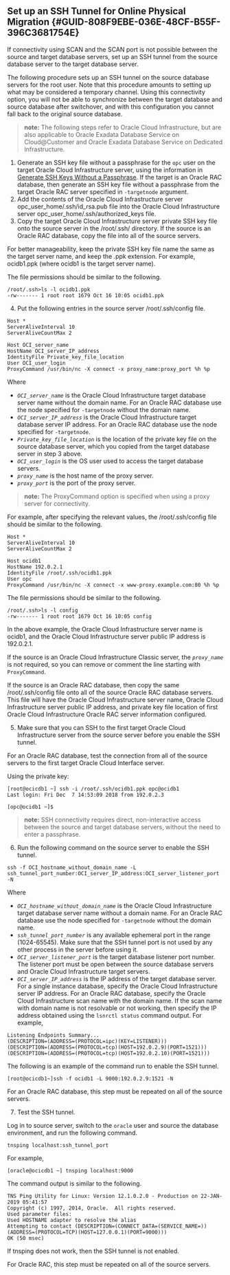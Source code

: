 ## Set up an SSH Tunnel for Online Physical Migration {#GUID-808F9EBE-036E-48CF-B55F-396C3681754E}

If connectivity using SCAN and the SCAN port is not possible between the source and target database servers, set up an SSH tunnel from the source database server to the target database server.

The following procedure sets up an SSH tunnel on the source database servers for the root user. Note that this procedure amounts to setting up what may be considered a temporary channel. Using this connectivity option, you will not be able to synchronize between the target database and source database after switchover, and with this configuration you cannot fall back to the original source database.

> **note:** The following steps refer to Oracle Cloud Infrastructure, but are also applicable to Oracle Exadata Database Service on Cloud@Customer and Oracle Exadata Database Service on Dedicated Infrastructure. 

1. Generate an SSH key file without a passphrase for the `opc` user on the target Oracle Cloud Infrastructure server, using the information in [Generate SSH Keys Without a Passphrase](generate-ssh-keys-passphrase.md#GUID-602216AD-4B59-441B-BA8D-AC7B333038FD). If the target is an Oracle RAC database, then generate an SSH key file without a passphrase from the target Oracle RAC server specified in `-targetnode` argument.
2. Add the contents of the Oracle Cloud Infrastructure server opc_user_home/.ssh/id_rsa.pub file into the Oracle Cloud Infrastructure server opc_user_home/.ssh/authorized_keys file.
3. Copy the target Oracle Cloud Infrastructure server private SSH key file onto the source server in the /root/.ssh/ directory. If the source is an Oracle RAC database, copy the file into all of the source servers.

For better manageability, keep the private SSH key file name the same as the target server name, and keep the .ppk extension. For example, ocidb1.ppk (where ocidb1 is the target server name). 

The file permissions should be similar to the following.
```
/root/.ssh>ls -l ocidb1.ppk
-rw------- 1 root root 1679 Oct 16 10:05 ocidb1.ppk
```


4. Put the following entries in the source server /root/.ssh/config file.
```
Host *
ServerAliveInterval 10
ServerAliveCountMax 2

Host OCI_server_name
HostName OCI_server_IP_address
IdentityFile Private_key_file_location
User OCI_user_login
ProxyCommand /usr/bin/nc -X connect -x proxy_name:proxy_port %h %p
```


Where

* *`OCI_server_name`* is the Oracle Cloud Infrastructure target database server name without the domain name. For an Oracle RAC database use the node specified for `-targetnode` without the domain name. 
* *`OCI_server_IP_address`* is the Oracle Cloud Infrastructure target database server IP address. For an Oracle RAC database use the node specified for `-targetnode`. 
* *`Private_key_file_location`* is the location of the private key file on the source database server, which you copied from the target database server in step 3 above. 
* *`OCI_user_login`* is the OS user used to access the target database servers. 
* *`proxy_name`* is the host name of the proxy server. 
* *`proxy_port`* is the port of the proxy server. 

> **note:** The ProxyCommand option is specified when using a proxy server for connectivity. 

For example, after specifying the relevant values, the /root/.ssh/config file should be similar to the following.
```
Host *
ServerAliveInterval 10
ServerAliveCountMax 2

Host ocidb1
HostName 192.0.2.1
IdentityFile /root/.ssh/ocidb1.ppk
User opc
ProxyCommand /usr/bin/nc -X connect -x www-proxy.example.com:80 %h %p
```


The file permissions should be similar to the following.
```
/root/.ssh>ls -l config
-rw------- 1 root root 1679 Oct 16 10:05 config
```


In the above example, the Oracle Cloud Infrastructure server name is ocidb1, and the Oracle Cloud Infrastructure server public IP address is 192.0.2.1.

If the source is an Oracle Cloud Infrastructure Classic server, the *`proxy_name`* is not required, so you can remove or comment the line starting with `ProxyCommand`. 

If the source is an Oracle RAC database, then copy the same /root/.ssh/config file onto all of the source Oracle RAC database servers. This file will have the Oracle Cloud Infrastructure server name, Oracle Cloud Infrastructure server public IP address, and private key file location of first Oracle Cloud Infrastructure Oracle RAC server information configured.

5. Make sure that you can SSH to the first target Oracle Cloud Infrastructure server from the source server before you enable the SSH tunnel.

For an Oracle RAC database, test the connection from all of the source servers to the first target Oracle Cloud Interface server. 

Using the private key:
```
[root@ocicdb1 ~] ssh -i /root/.ssh/ocidb1.ppk opc@ocidb1
Last login: Fri Dec  7 14:53:09 2018 from 192.0.2.3

[opc@ocidb1 ~]$
```


> **note:** SSH connectivity requires direct, non-interactive access between the source and target database servers, without the need to enter a passphrase. 

6. Run the following command on the source server to enable the SSH tunnel.
```
ssh -f OCI_hostname_without_domain_name -L ssh_tunnel_port_number:OCI_server_IP_address:OCI_server_listener_port -N
```


Where

* *`OCI_hostname_without_domain_name`* is the Oracle Cloud Infrastructure target database server name without a domain name. For an Oracle RAC database use the node specified for `-targetnode` without the domain name. 
* *`ssh_tunnel_port_number`* is any available ephemeral port in the range (1024-65545). Make sure that the SSH tunnel port is not used by any other process in the server before using it. 
* *`OCI_server_listener_port`* is the target database listener port number. The listener port must be open between the source database servers and Oracle Cloud Infrastructure target servers. 
* *`OCI_server_IP_address`* is the IP address of the target database server. For a single instance database, specify the Oracle Cloud Infrastructure server IP address. For an Oracle RAC database, specify the Oracle Cloud Infrastructure scan name with the domain name. If the scan name with domain name is not resolvable or not working, then specify the IP address obtained using the `lsnrctl status` command output. For example,
```
Listening Endpoints Summary...
(DESCRIPTION=(ADDRESS=(PROTOCOL=ipc)(KEY=LISTENER)))
(DESCRIPTION=(ADDRESS=(PROTOCOL=tcp)(HOST=192.0.2.9)(PORT=1521)))
(DESCRIPTION=(ADDRESS=(PROTOCOL=tcp)(HOST=192.0.2.10)(PORT=1521)))
```


The following is an example of the command run to enable the SSH tunnel.
```
[root@ocicdb1~]ssh -f ocidb1 -L 9000:192.0.2.9:1521 -N
```


For an Oracle RAC database, this step must be repeated on all of the source servers.

7. Test the SSH tunnel.

Log in to source server, switch to the `oracle` user and source the database environment, and run the following command. 
```
tnsping localhost:ssh_tunnel_port
```


For example, 
```
[oracle@ocicdb1 ~] tnsping localhost:9000
```


The command output is similar to the following.
```
TNS Ping Utility for Linux: Version 12.1.0.2.0 - Production on 22-JAN-2019 05:41:57
Copyright (c) 1997, 2014, Oracle.  All rights reserved.
Used parameter files:
Used HOSTNAME adapter to resolve the alias
Attempting to contact (DESCRIPTION=(CONNECT_DATA=(SERVICE_NAME=))(ADDRESS=(PROTOCOL=TCP)(HOST=127.0.0.1)(PORT=9000)))
OK (50 msec)
```


If tnsping does not work, then the SSH tunnel is not enabled.

For Oracle RAC, this step must be repeated on all of the source servers.


